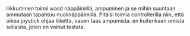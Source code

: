 liikkuminen toimii wasd näppäimillä, ampuminen ja se mihin suuntaan ammutaan tapahtuu nuolinäppäimillä.
Pitäisi toimia controllerilla niin, että oikea joystick ohjaa liiketta, vasen taas ampumista. en kuitenkaan omista sellaista, joten en voinut testata.
